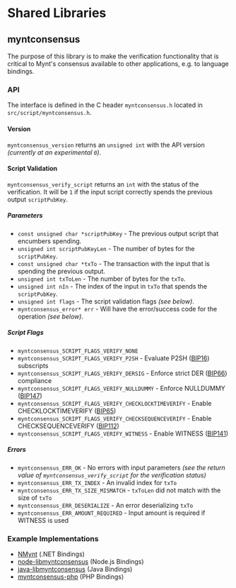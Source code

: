 Shared Libraries
================

## myntconsensus

The purpose of this library is to make the verification functionality that is critical to Mynt's consensus available to other applications, e.g. to language bindings.

### API

The interface is defined in the C header `myntconsensus.h` located in  `src/script/myntconsensus.h`.

#### Version

`myntconsensus_version` returns an `unsigned int` with the API version *(currently at an experimental `0`)*.

#### Script Validation

`myntconsensus_verify_script` returns an `int` with the status of the verification. It will be `1` if the input script correctly spends the previous output `scriptPubKey`.

##### Parameters
- `const unsigned char *scriptPubKey` - The previous output script that encumbers spending.
- `unsigned int scriptPubKeyLen` - The number of bytes for the `scriptPubKey`.
- `const unsigned char *txTo` - The transaction with the input that is spending the previous output.
- `unsigned int txToLen` - The number of bytes for the `txTo`.
- `unsigned int nIn` - The index of the input in `txTo` that spends the `scriptPubKey`.
- `unsigned int flags` - The script validation flags *(see below)*.
- `myntconsensus_error* err` - Will have the error/success code for the operation *(see below)*.

##### Script Flags
- `myntconsensus_SCRIPT_FLAGS_VERIFY_NONE`
- `myntconsensus_SCRIPT_FLAGS_VERIFY_P2SH` - Evaluate P2SH ([BIP16](https://github.com/mynt/bips/blob/master/bip-0016.mediawiki)) subscripts
- `myntconsensus_SCRIPT_FLAGS_VERIFY_DERSIG` - Enforce strict DER ([BIP66](https://github.com/mynt/bips/blob/master/bip-0066.mediawiki)) compliance
- `myntconsensus_SCRIPT_FLAGS_VERIFY_NULLDUMMY` - Enforce NULLDUMMY ([BIP147](https://github.com/mynt/bips/blob/master/bip-0147.mediawiki))
- `myntconsensus_SCRIPT_FLAGS_VERIFY_CHECKLOCKTIMEVERIFY` - Enable CHECKLOCKTIMEVERIFY ([BIP65](https://github.com/mynt/bips/blob/master/bip-0065.mediawiki))
- `myntconsensus_SCRIPT_FLAGS_VERIFY_CHECKSEQUENCEVERIFY` - Enable CHECKSEQUENCEVERIFY ([BIP112](https://github.com/mynt/bips/blob/master/bip-0112.mediawiki))
- `myntconsensus_SCRIPT_FLAGS_VERIFY_WITNESS` - Enable WITNESS ([BIP141](https://github.com/mynt/bips/blob/master/bip-0141.mediawiki))

##### Errors
- `myntconsensus_ERR_OK` - No errors with input parameters *(see the return value of `myntconsensus_verify_script` for the verification status)*
- `myntconsensus_ERR_TX_INDEX` - An invalid index for `txTo`
- `myntconsensus_ERR_TX_SIZE_MISMATCH` - `txToLen` did not match with the size of `txTo`
- `myntconsensus_ERR_DESERIALIZE` - An error deserializing `txTo`
- `myntconsensus_ERR_AMOUNT_REQUIRED` - Input amount is required if WITNESS is used

### Example Implementations
- [NMynt](https://github.com/NicolasDorier/NMynt/blob/master/NMynt/Script.cs#L814) (.NET Bindings)
- [node-libmyntconsensus](https://github.com/bitpay/node-libmyntconsensus) (Node.js Bindings)
- [java-libmyntconsensus](https://github.com/dexX7/java-libmyntconsensus) (Java Bindings)
- [myntconsensus-php](https://github.com/Bit-Wasp/myntconsensus-php) (PHP Bindings)
